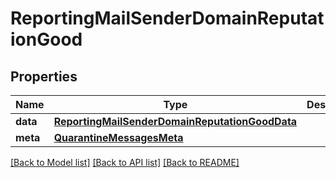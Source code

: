 # ReportingMailSenderDomainReputationGood

## Properties
Name | Type | Description | Notes
------------ | ------------- | ------------- | -------------
**data** | [**ReportingMailSenderDomainReputationGoodData**](ReportingMailSenderDomainReputationGoodData.md) |  | [optional] 
**meta** | [**QuarantineMessagesMeta**](QuarantineMessagesMeta.md) |  | [optional] 

[[Back to Model list]](../README.md#documentation-for-models) [[Back to API list]](../README.md#documentation-for-api-endpoints) [[Back to README]](../README.md)

